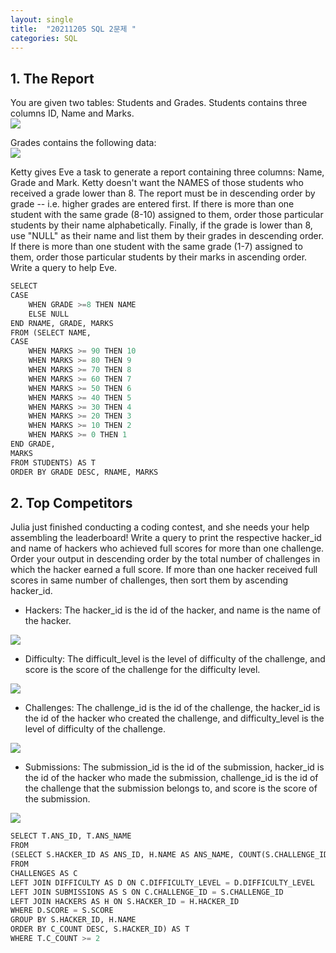 ```yaml
---
layout: single
title:  "20211205 SQL 2문제 "
categories: SQL
---
```


## 1. The Report

You are given two tables: Students and Grades. Students contains three columns ID, Name and Marks.\
![](https://i.esdrop.com/d/9760phgt5lnm/5TqtgkXm5n.png)

Grades contains the following data:\
![](https://i.esdrop.com/d/9760phgt5lnm/CJKcToS1sE.png)

Ketty gives Eve a task to generate a report containing three columns: Name, Grade and Mark. Ketty doesn't want the NAMES of those students who received a grade lower than 8. The report must be in descending order by grade -- i.e. higher grades are entered first. If there is more than one student with the same grade (8-10) assigned to them, order those particular students by their name alphabetically. Finally, if the grade is lower than 8, use "NULL" as their name and list them by their grades in descending order. If there is more than one student with the same grade (1-7) assigned to them, order those particular students by their marks in ascending order.\
Write a query to help Eve.


```python
SELECT 
CASE
    WHEN GRADE >=8 THEN NAME
    ELSE NULL
END RNAME, GRADE, MARKS
FROM (SELECT NAME,
CASE
    WHEN MARKS >= 90 THEN 10
    WHEN MARKS >= 80 THEN 9
    WHEN MARKS >= 70 THEN 8
    WHEN MARKS >= 60 THEN 7
    WHEN MARKS >= 50 THEN 6
    WHEN MARKS >= 40 THEN 5
    WHEN MARKS >= 30 THEN 4
    WHEN MARKS >= 20 THEN 3
    WHEN MARKS >= 10 THEN 2
    WHEN MARKS >= 0 THEN 1
END GRADE,
MARKS
FROM STUDENTS) AS T
ORDER BY GRADE DESC, RNAME, MARKS
```

## 2. Top Competitors

Julia just finished conducting a coding contest, and she needs your help assembling the leaderboard! Write a query to print the respective hacker_id and name of hackers who achieved full scores for more than one challenge. Order your output in descending order by the total number of challenges in which the hacker earned a full score. If more than one hacker received full scores in same number of challenges, then sort them by ascending hacker_id.

- Hackers: The hacker_id is the id of the hacker, and name is the name of the hacker.

![](https://i.esdrop.com/d/9760phgt5lnm/nG6Lr2w3GQ.png)

- Difficulty: The difficult_level is the level of difficulty of the challenge, and score is the score of the challenge for the difficulty level.

![](https://i.esdrop.com/d/9760phgt5lnm/dOQdCe8TUI.png)

- Challenges: The challenge_id is the id of the challenge, the hacker_id is the id of the hacker who created the challenge, and difficulty_level is the level of difficulty of the challenge.

![](https://i.esdrop.com/d/9760phgt5lnm/ZmuHGMbrMd.png)

- Submissions: The submission_id is the id of the submission, hacker_id is the id of the hacker who made the submission, challenge_id is the id of the challenge that the submission belongs to, and score is the score of the submission.

![](https://i.esdrop.com/d/9760phgt5lnm/1pmu6frBhg.png)


```python
SELECT T.ANS_ID, T.ANS_NAME
FROM
(SELECT S.HACKER_ID AS ANS_ID, H.NAME AS ANS_NAME, COUNT(S.CHALLENGE_ID) AS C_COUNT
FROM
CHALLENGES AS C 
LEFT JOIN DIFFICULTY AS D ON C.DIFFICULTY_LEVEL = D.DIFFICULTY_LEVEL
LEFT JOIN SUBMISSIONS AS S ON C.CHALLENGE_ID = S.CHALLENGE_ID
LEFT JOIN HACKERS AS H ON S.HACKER_ID = H.HACKER_ID
WHERE D.SCORE = S.SCORE
GROUP BY S.HACKER_ID, H.NAME
ORDER BY C_COUNT DESC, S.HACKER_ID) AS T
WHERE T.C_COUNT >= 2
```
